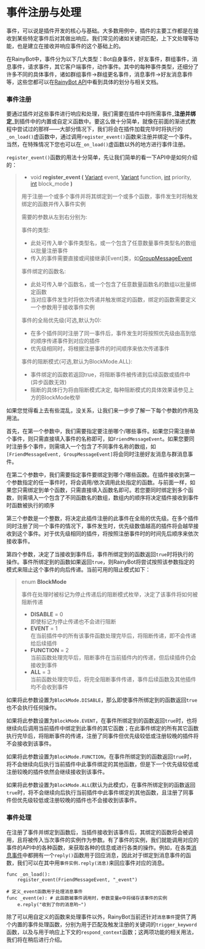 # 事件注册与处理

事件，可以说是插件开发的核心与基础。大多数用例中，插件的主要工作都是在接收到某些特定事件后对其做出响应。我们常见的诸如关键词匹配，上下文处理等功能，也是建立在接收并响应事件的这个基础上的。

在RainyBot中，事件分为以下几大类型：Bot自身事件，好友事件，群组事件，消息事件，请求事件，其它客户端事件，动作事件。其中的每种事件类型，还细分了许多不同的具体事件，诸如群组事件->群组更名事件，消息事件->好友消息事件等，这些您都可以在[RainyBot API](../api/)中看到具体的划分与相关文档。

### 事件注册

要通过插件对这些事件进行响应和处理，我们需要在插件中将所需事件_**注册并绑定**_到插件中的内置或自定义函数中。要这么做十分简单，就像在前面的渐进式教程中尝试过的那样——大部分情况下，我们将会在插件加载完毕时将执行的`_on_load()`虚函数中，通过调用`register_event()`函数来注册并绑定一个事件。当然，在特殊情况下您也可以在`_on_load()`虚函数以外的地方进行事件注册。

`register_event()`函数的用法十分简单，先让我们简单的看一下API中是如何介绍的：

> * void **register\_event (** [Variant](https://docs.godotengine.org/en/latest/classes/class\_variant.html) event, [Variant](https://docs.godotengine.org/en/latest/classes/class\_variant.html) function, [int](https://docs.godotengine.org/en/latest/classes/class\_int.html) priority, [int](https://docs.godotengine.org/en/latest/classes/class\_int.html) block\_mode **)**
>
> 用于注册一个或多个事件并将其绑定到一个或多个函数，事件发生时将触发绑定的函数并传入事件实例
>
> 需要的参数从左到右分别为:
>
> 事件的类型:
>
> * 此处可传入单个事件类型名，或一个包含了任意数量事件类型名的数组以批量注册事件
> * 传入的事件需要直接或间接继承\[Event]类，如[GroupMessageEvent](../api/%E7%BE%A4%E6%B6%88%E6%81%AF%E4%BA%8B%E4%BB%B6/)
>
> 事件绑定的函数名:
>
> * 此处可传入单个函数名，或一个包含了任意数量函数名的数组以批量绑定函数
> * 当对应事件发生时将依次传递并触发绑定的函数，绑定的函数需要定义一个参数用于接收事件实例
>
> 事件的全局优先级(可选,默认为0):
>
> * 在多个插件同时注册了同一事件后，事件发生时将按照优先级由高到低的顺序传递事件到对应的插件
> * 优先级相同时，将根据注册事件的时间顺序来依次传递事件
>
> 事件的阻断模式(可选,默认为BlockMode.ALL):
>
> * 事件绑定的函数若返回true，将阻断事件被传递到后续函数或插件中 (异步函数无效)
> * 阻断的具体行为将由阻断模式决定, 每种阻断模式的具体效果请参见上方的BlockMode枚举

如果您觉得看上去有些混乱，没关系，让我们来一步步了解一下每个参数的作用及用法。

首先，在第一个参数中，我们需要指定要注册哪个/哪些事件。如果您只需注册单个事件，则只需直接填入事件的名称即可，如`FriendMessageEvent`。如果您要同时注册多个事件，则需填入一个包含了不同事件名称的数组，如`[FriendMessageEvent, GroupMessageEvent]`将会同时注册好友消息与群消息事件。

在第二个参数中，我们需要指定事件要绑定到哪个/哪些函数。在插件接收到第一个参数指定的任一事件时，将会调用/依次调用此处指定的函数。与前面一样，如果您只需绑定到单个函数，只需直接填入函数名即可。若您要同时绑定到多个函数，则需填入一个包含了不同函数名的数组，数组内的顺序将决定插件接收到事件时函数被执行的顺序

第三个参数是一个整数，将决定此插件注册的此事件在全局的优先级。在多个插件同时注册了同一个事件的情况下，事件发生时，优先级数值越高的插件将会越早接收到这个事件。对于优先级相同的插件，将按照注册事件时的时间先后顺序来依次接收事件。

第四个参数，决定了当接收到事件后，事件所绑定到的函数返回`true`时将执行的操作。事件所绑定到的函数如果返回`true`，则RainyBot将尝试按照该参数指定的模式来阻止这个事件的向后传递。当前可用的阻止模式如下：

> enum **BlockMode**
>
> 事件在处理时被标记为停止传递后的阻断模式枚举，决定了该事件将如何被阻断传递
>
> * **DISABLE** = 0\
>   即使标记为停止传递也不会进行阻断
> * **EVENT** = 1\
>   在当前插件中的所有该事件函数处理完毕后，将阻断传递，即不会传递给后续插件
> * **FUNCTION** = 2\
>   当前函数处理完毕后，阻断事件在当前插件内的传递，但后续插件仍会接收到事件
> * **ALL** = 3\
>   当前函数处理完毕后，将完全阻断事件传递，事件后续函数及其他插件均不会收到事件

如果将此参数设置为`BlockMode.DISABLE`，那么即使事件所绑定到的函数返回`true`也不会执行任何操作。

如果将此参数设置为`BlockMode.EVENT`，在事件所绑定到的函数返回`true`时，也将继续向后调用当前插件中绑定到此事件的其它函数；在此事件绑定的所有其它函数执行完毕后，将阻断事件的传递，注册了同事件但优先级较低或注册较晚的插件将不会接收到该事件。

如果将此参数设置为`BlockMode.FUNCTION`，在事件所绑定到的函数返回`true`时，将不会继续向后执行当前插件中此事件绑定的其他函数，但是下一个优先级较低或注册较晚的插件依然会继续接收到该事件。

如果将此参数设置为`BlockMode.ALL`(默认为此模式)，在事件所绑定到的函数返回`true`时，将不会继续向后执行当前插件中此事件绑定的其他函数，且注册了同事件但优先级较低或注册较晚的插件也不会接收到该事件。

### 事件处理

在注册了事件并绑定到函数后，当插件接收到该事件后，其绑定的函数将会被调用，且将被传入当次事件的实例作为参数。有了事件的实例，我们就能调用对应的事件的API中的各种函数，来获取各种的信息或进行各类的操作。例如，在各类[消息事件](../api/MessageEvent.md)中都拥有一个`reply()`函数用于回应消息，因此对于绑定到消息事件的函数，我们可以在其中用`事件实例.reply(消息)`来回应事件对应的消息。

```gdscript
func _on_load():
    register_event(FriendMessageEvent, "_event")
 
# 定义_event函数用于处理消息事件  
func _event(e): # 此函数被事件调用时，参数变量e中将储存该事件的实例
    e.reply("收到了你的消息哟~")
```

除了可以用自定义的函数来处理事件以外，RainyBot当前还针对`消息事件`提供了两个内置的事件处理函数，分别为用于匹配及触发注册的关键词的`trigger_keyword`函数，以及与用于响应上下文的`respond_context`函数；这两项功能的相关用法，我们将在稍后进行介绍。
